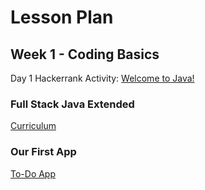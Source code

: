 # Lesson Plan
## Week 1 - Coding Basics
Day 1 Hackerrank Activity: [Welcome to Java!](https://www.hackerrank.com/challenges/welcome-to-java/problem)

### Full Stack Java Extended
[Curriculum](./curriculum.md)

### Our First App
[To-Do App](./to-do-app/)
